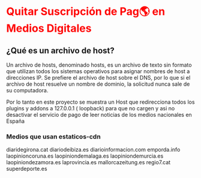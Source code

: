 

<h1><font color="red">Quitar Suscripción de Pag🌎 en Medios Digitales</font></h1>



<h2>¿Qué es un archivo de host?</h2> 

Un archivo de hosts, denominado hosts, es un archivo de texto sin formato que utilizan todos los sistemas operativos para asignar nombres de host a direcciones IP. Se prefiere el archivo de host sobre el DNS, por lo que si el archivo de host resuelve un nombre de dominio, la solicitud nunca sale de su computadora.

Por lo tanto en este proyecto se muestra un Host que redirecciona todos los plugins y addons a 127.0.0.1 ( loopback) para que no cargen y asi no desactivar el servicio de pago de leer noticias de los medios nacionales en España

<h3>Medios que usan estaticos-cdn</h3>

diaridegirona.cat
diariodeibiza.es
diarioinformacion.com
emporda.info
laopinioncoruna.es
laopiniondemalaga.es
laopiniondemurcia.es
laopiniondezamora.es
laprovincia.es
mallorcazeitung.es
regio7.cat
superdeporte.es
